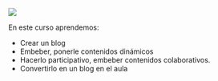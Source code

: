 ![](https://docs.google.com/drawings/d/e/2PACX-1vTCqRp_lUv6K8ZEptpSM4aeicreRCnC3Hc0IiPAWERQwTMv40WQhQ-S-c5bjURrEjG2W_GnfZ_6_OcI/pub?w=768&h=524)

En este curso aprendemos:
* Crear un blog
* Embeber, ponerle contenidos dinámicos
* Hacerlo participativo, embeber contenidos colaborativos. 
* Convertirlo en un blog en el aula